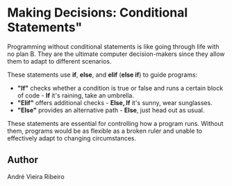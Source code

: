 <!-- BEGIN TITLE -->
# Making Decisions: Conditional Statements"
<!-- END TITLE -->

<!-- BEGIN BODY -->
Programming without conditional statements is like going through life with no plan B. They are the ultimate computer decision-makers since they allow them to adapt to different scenarios.<!--Conditional statements allow programs to make decisions based on specific conditions, helping computers adapt to different scenarios.-->

These statements use **if**, **else**, and **elif** (**else if**) to guide programs:
- **"If"** checks whether a condition is true or false and runs a certain block of code - **If** it's raining, take an umbrella. 
- **"Elif"** offers additional checks - **Else, If** it's sunny, wear sunglasses.
- **"Else"** provides an alternative path - **Else**, just head out as usual.

These statements are essential for controlling how a program runs. Without them, programs would be as flexible as a broken ruler and unable to effectively adapt to changing circumstances.
<!-- END BODY -->

## Author
<!-- BEGIN AUTHOR -->
André Vieira Ribeiro
<!-- END AUTHOR -->
